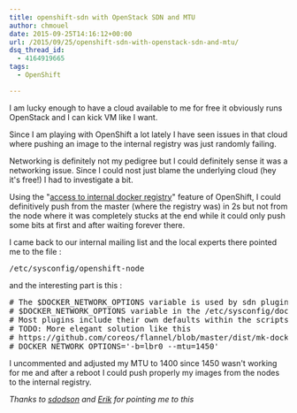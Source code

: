 ```yaml
---
title: openshift-sdn with OpenStack SDN and MTU
author: chmouel
date: 2015-09-25T14:16:12+00:00
url: /2015/09/25/openshift-sdn-with-openstack-sdn-and-mtu/
dsq_thread_id:
  - 4164919665
tags:
  - OpenShift

---
```

I am lucky enough to have a cloud available to me for free it obviously runs OpenStack and I can kick VM like I want.

Since I am playing with OpenShift a lot lately I have seen issues in that cloud where pushing an image to the internal registry was just randomly failing.

Networking is definitely not my pedigree but I could definitely sense it was a networking issue. Since I could nost just blame the underlying cloud (hey it's free!) I had to investigate a bit.

Using the "[access to internal docker registry][1]" feature of OpenShift, I could definitively push from the master (where the registry was) in 2s but not from the node where it was completely stucks at the end while it could only push some bits at first and after waiting forever there.

I came back to our internal mailing list and the local experts there pointed me to the file :

<pre>/etc/sysconfig/openshift-node
</pre>

and the interesting part is this :

<pre># The $DOCKER_NETWORK_OPTIONS variable is used by sdn plugins to set
# $DOCKER_NETWORK_OPTIONS variable in the /etc/sysconfig/docker-network
# Most plugins include their own defaults within the scripts
# TODO: More elegant solution like this
# https://github.com/coreos/flannel/blob/master/dist/mk-docker-opts.sh
# DOCKER_NETWORK_OPTIONS='-b=lbr0 --mtu=1450'
</pre>

I uncommented and adjusted my MTU to 1400 since 1450 wasn't working for me and after a reboot I could push properly my images from the nodes to the internal registry.

_Thanks to [sdodson][2] and [Erik][3] for pointing me to this_

 [1]: https://docs.openshift.com/enterprise/3.0/install_config/install/docker_registry.html#access
 [2]: https://twitter.com/sdodson
 [3]: https://twitter.com/ErikonOpen
